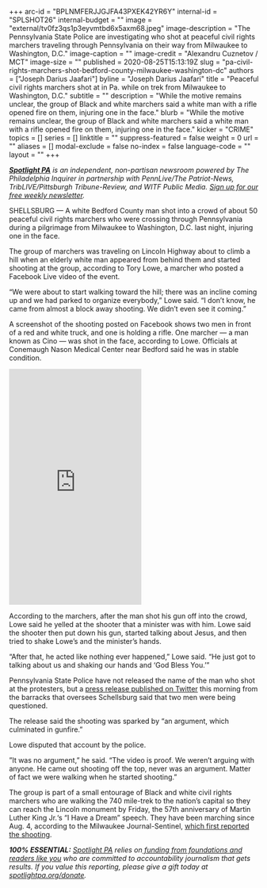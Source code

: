 +++
arc-id = "BPLNMFERJJGJFA43PXEK42YR6Y"
internal-id = "SPLSHOT26"
internal-budget = ""
image = "external/tv0fz3qs1p3eyvmtbd6x5axm68.jpeg"
image-description = "The Pennsylvania State Police are investigating who shot at peaceful civil rights marchers traveling through Pennsylvania on their way from Milwaukee to Washington, D.C."
image-caption = ""
image-credit = "Alexandru Cuznetov / MCT"
image-size = ""
published = 2020-08-25T15:13:19Z
slug = "pa-civil-rights-marchers-shot-bedford-county-milwaukee-washington-dc"
authors = ["Joseph Darius Jaafari"]
byline = "Joseph Darius Jaafari"
title = "Peaceful civil rights marchers shot at in Pa. while on trek from Milwaukee to Washington, D.C."
subtitle = ""
description = "While the motive remains unclear, the group of Black and white marchers said a white man with a rifle opened fire on them, injuring one in the face."
blurb = "While the motive remains unclear, the group of Black and white marchers said a white man with a rifle opened fire on them, injuring one in the face."
kicker = "CRIME"
topics = []
series = []
linktitle = ""
suppress-featured = false
weight = 0
url = ""
aliases = []
modal-exclude = false
no-index = false
language-code = ""
layout = ""
+++

<a href="https://www.spotlightpa.org/"><i><b>Spotlight PA</b></i></a><i> is an independent, non-partisan newsroom powered by The Philadelphia Inquirer in partnership with PennLive/The Patriot-News, TribLIVE/Pittsburgh Tribune-Review, and WITF Public Media. </i><a href="https://www.spotlightpa.org/newsletters"><i>Sign up for our free weekly newsletter</i></a><i>.</i>

SHELLSBURG — A white Bedford County man shot into a crowd of about 50 peaceful civil rights marchers who were crossing through Pennsylvania during a pilgrimage from Milwaukee to Washington, D.C. last night, injuring one in the face.

The group of marchers was traveling on Lincoln Highway about to climb a hill when an elderly white man appeared from behind them and started shooting at the group, according to Tory Lowe, a marcher who posted a Facebook Live video of the event. 

“We were about to start walking toward the hill; there was an incline coming up and we had parked to organize everybody,” Lowe said. “I don’t know, he came from almost a block away shooting. We didn’t even see it coming.”

A screenshot of the shooting posted on Facebook shows two men in front of a red and white truck, and one is holding a rifle. One marcher — a man known as Cino — was shot in the face, according to Lowe. Officials at Conemaugh Nason Medical Center near Bedford said he was in stable condition.

<iframe src="https://www.facebook.com/plugins/video.php?href=https%3A%2F%2Fwww.facebook.com%2Ftory.lowe1%2Fvideos%2F10220699953541682%2F&show_text=0&width=267" width="267" height="476" style="border:none;overflow:hidden" scrolling="no" frameborder="0" allowTransparency="true" allowFullScreen="true"></iframe>

According to the marchers, after the man shot his gun off into the crowd, Lowe said he yelled at the shooter that a minister was with him. Lowe said the shooter then put down his gun, started talking about Jesus, and then tried to shake Lowe’s and the minister’s hands. 

“After that, he acted like nothing ever happened,” Lowe said. “He just got to talking about us and shaking our hands and ‘God Bless You.’”

Pennsylvania State Police have not released the name of the man who shot at the protesters, but a <a href="https://twitter.com/PSPTroopGPIO/status/1298222754932625408">press release published on Twitter</a> this morning from the barracks that oversees Schellsburg said that two men were being questioned.

<script src="https://www.spotlightpa.org/embed.js" async></script><div data-spl-embed-version="1" data-spl-src="https://www.spotlightpa.org/embeds/newsletter/"></div>

The release said the shooting was sparked by “an argument, which culminated in gunfire.”

Lowe disputed that account by the police.

”It was no argument,” he said. “The video is proof. We weren’t arguing with anyone. He came out shooting off the top, never was an argument. Matter of fact we were walking when he started shooting.”

The group is part of a small entourage of Black and white civil rights marchers who are walking the 740 mile-trek to the nation’s capital so they can reach the Lincoln monument by Friday, the 57th anniversary of Martin Luther King Jr.‘s “I Have a Dream” speech. They have been marching since Aug. 4, according to the Milwaukee Journal-Sentinel, <a href="https://www.jsonline.com/story/news/2020/08/25/milwaukee-dc-marchers-shot-pennsylvania-protest-leader-tory-lowe-says/5630344002/">which first reported the shooting</a>. 

<i><b>100% ESSENTIAL:</b></i> <a href="https://www.spotlightpa.org/"><i>Spotlight PA</i></a><i> relies on</i><a href="https://www.spotlightpa.org/support"><i> funding from foundations and readers like you</i></a><i> who are committed to accountability journalism that gets results. If you value this reporting, please give a gift today at </i><a href="http://spotlightpa.org/donate"><i>spotlightpa.org/donate</i></a><i>.</i>
